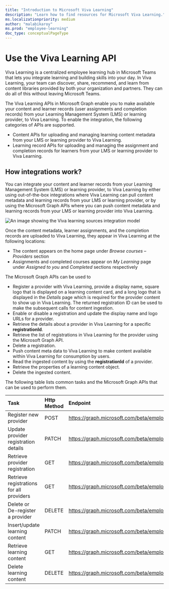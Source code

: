 ```yaml
---
title: "Introduction to Microsoft Viva Learning"
description: "Learn how to find resources for Microsoft Viva Learning."
ms.localizationpriority: medium
author: "malabikaroy"
ms.prod: "employee-learning"
doc_type: conceptualPageType
---
```


# Use the Viva Learning API
Viva Learning is a centralized employee learning hub in Microsoft Teams that lets you integrate learning and building skills into your day. In Viva Learning, your team can discover, share, recommend, and learn from content libraries provided by both your organization and partners. They can do all of this without leaving Microsoft Teams.

The Viva Learning APIs in Microsoft Graph enable you to make available your content and learner records (user assignments and completion records) from your Learning Management System (LMS) or learning provider, to Viva Learning. To enable the integration, the following categories of APIs are supported.

- Content APIs for uploading and managing learning content metadata from your LMS or learning provider to Viva Learning.
- Learning record APIs for uploading and managing the assignment and completion records for learners from your LMS or learning provider to Viva Learning.  


## How integrations work?

You can integrate your content and learner records from your Learning Management System (LMS) or learning provider, to Viva Learning by either using out-of-the-box integrations where Viva Learning can pull content metadata and learning records from your LMS or learning provider, or by using the Microsoft Graph APIs where you can push content metadata and learning records from your LMS or learning provider into Viva Learning.

![An image showing the Viva learning sources integration model](images/viva-learn-sources-integration.png)

Once the content metadata, learner assignments, and the completion records are uploaded to Viva Learning, they appear in Viva Learning at the following locations:

- The content appears on the home page under *Browse courses* – *Providers* section
- Assignments and completed courses appear on *My Learning* page under *Assigned to you* and *Completed* sections respectively

The Microsoft Graph APIs can be used to  
- Register a provider with Viva Learning, provide a display name, square logo that is displayed on a learning content card, and a long logo that is displayed in the *Details* page which is required for the provider content to show up in Viva Learning. The returned registration ID can be used to make the subsequent calls for content ingestion.
- Enable or disable a registration and update the display name  and logo URLs  for a provider.  
- Retrieve the details about a provider in Viva Learning for a specific **registrationId**.  
- Retrieve the list of registrations in Viva Learning for the provider using the Microsoft Graph API.
- Delete a registration.
- Push content meta data to Viva Learning to make content available within Viva Learning for consumption by users.  
- Read the ingested content by using the **registrationId** of a provider.  
- Retrieve the properties of a learning content object.
- Delete the ingested content.

The following table lists common tasks and the Microsoft Graph APIs that can be used to perform them.

| Task | Http Method |Endpoint |
|:-----|:-----|:-----|
|Register new provider                   | POST   |<https://graph.microsoft.com/beta/employeeExperience/LearningProviders> |
|Update provider registration details    | PATCH  |<https://graph.microsoft.com/beta/employeeExperience/LearningProviders/{id}>  |
|Retrieve provider registration          | GET    |<https://graph.microsoft.com/beta/employeeExperience/LearningProviders/{id}>   |
|Retrieve registrations for all providers| GET    |<https://graph.microsoft.com/beta/employeeExperience/LearningProviders>    |
|Delete or De-register a provider        | DELETE |<https://graph.microsoft.com/beta/employeeExperience/LearningProviders/{id}>    |
|Insert/update learning content| PATCH   |<https://graph.microsoft.com/beta/employeeExperience/learningProviders/{registrationId}/learningContents(externalId=’{externalId}’}>     |
|Retrieve learning content     | GET   |<https://graph.microsoft.com/beta/employeeExperience/learningProviders/{registrationId}/learningContents(externalId=’{externalId}’}>     |
|Delete learning content       | DELETE   |<https://graph.microsoft.com/beta/employeeExperience/learningProviders/{registrationId}/learningContents(externalId=’{externalId}’}>     |

